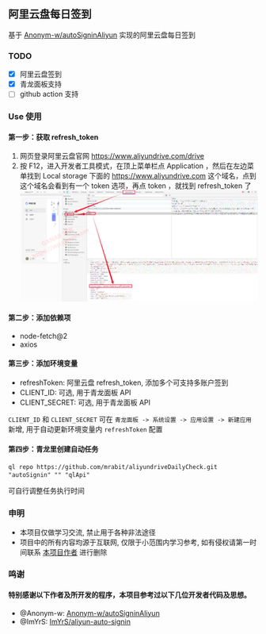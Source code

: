 ## 阿里云盘每日签到

基于 [Anonym-w/autoSigninAliyun](https://github.com/Anonym-w/autoSigninAliyun) 实现的阿里云盘每日签到

### TODO

- [x] 阿里云盘签到
- [x] 青龙面板支持
- [ ] github action 支持

### Use 使用

#### 第一步：获取 refresh_token

1. 网页登录阿里云盘官网 https://www.aliyundrive.com/drive
2. 按 F12，进入开发者工具模式，在顶上菜单栏点 Application ，然后在左边菜单找到 Local storage 下面的 https://www.aliyundrive.com 这个域名，点到这个域名会看到有一个 token 选项，再点 token ，就找到 refresh_token 了
   ![img.png](img.png)

#### 第二步：添加依赖项

- node-fetch@2
- axios

#### 第三步：添加环境变量

- refreshToken: 阿里云盘 refresh_token, 添加多个可支持多账户签到
- CLIENT_ID: 可选, 用于青龙面板 API
- CLIENT_SECRET: 可选, 用于青龙面板 API

`CLIENT_ID` 和 `CLIENT_SECRET` 可在 `青龙面板 -> 系统设置 -> 应用设置 -> 新建应用` 新增, 用于自动更新环境变量内 `refreshToken` 配置

#### 第四步：青龙里创建自动任务

```shell
ql repo https://github.com/mrabit/aliyundriveDailyCheck.git "autoSignin" "" "qlApi"
```

可自行调整任务执行时间

### 申明

- 本项目仅做学习交流, 禁止用于各种非法途径
- 项目中的所有内容均源于互联网, 仅限于小范围内学习参考, 如有侵权请第一时间联系 [本项目作者](https://github.com/mrabit) 进行删除

### 鸣谢

#### 特别感谢以下作者及所开发的程序，本项目参考过以下几位开发者代码及思想。

- @Anonym-w: [Anonym-w/autoSigninAliyun](https://github.com/Anonym-w/autoSigninAliyun)
- @ImYrS: [ImYrS/aliyun-auto-signin](https://github.com/ImYrS/aliyun-auto-signin)
